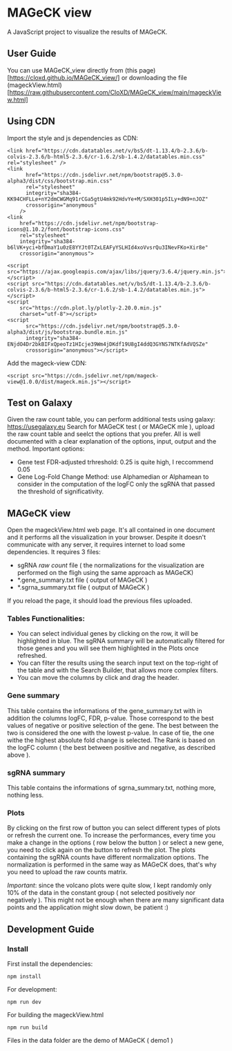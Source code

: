 # MAGeCK view
A JavaScript project to visualize the results of MAGeCK. 


## User Guide

You can use MAGeCK_view directly from (this page)[https://cloxd.github.io/MAGeCK_view/] or downloading the file (mageckView.html)[https://raw.githubusercontent.com/CloXD/MAGeCK_view/main/mageckView.html]

## Using CDN 
Import the style and js dependencies as CDN:

```
<link href="https://cdn.datatables.net/v/bs5/dt-1.13.4/b-2.3.6/b-colvis-2.3.6/b-html5-2.3.6/cr-1.6.2/sb-1.4.2/datatables.min.css" rel="stylesheet" />
<link
      href="https://cdn.jsdelivr.net/npm/bootstrap@5.3.0-alpha3/dist/css/bootstrap.min.css"
      rel="stylesheet"
      integrity="sha384-KK94CHFLLe+nY2dmCWGMq91rCGa5gtU4mk92HdvYe+M/SXH301p5ILy+dN9+nJOZ"
      crossorigin="anonymous"
    />
<link 
    href="https://cdn.jsdelivr.net/npm/bootstrap-icons@1.10.2/font/bootstrap-icons.css" 
    rel="stylesheet" 
    integrity="sha384-b6lVK+yci+bfDmaY1u0zE8YYJt0TZxLEAFyYSLHId4xoVvsrQu3INevFKo+Xir8e" 
    crossorigin="anonymous">

```

```
<script src="https://ajax.googleapis.com/ajax/libs/jquery/3.6.4/jquery.min.js"></script>
<script src="https://cdn.datatables.net/v/bs5/dt-1.13.4/b-2.3.6/b-colvis-2.3.6/b-html5-2.3.6/cr-1.6.2/sb-1.4.2/datatables.min.js"></script>
<script
    src="https://cdn.plot.ly/plotly-2.20.0.min.js"
    charset="utf-8"></script>
<script
      src="https://cdn.jsdelivr.net/npm/bootstrap@5.3.0-alpha3/dist/js/bootstrap.bundle.min.js"
      integrity="sha384-ENjdO4Dr2bkBIFxQpeoTz1HIcje39Wm4jDKdf19U8gI4ddQ3GYNS7NTKfAdVQSZe"
      crossorigin="anonymous"></script>
```

Add the mageck-view CDN:
```
<script src="https://cdn.jsdelivr.net/npm/mageck-view@1.0.0/dist/mageck.min.js"></script>
```


##



## Test on Galaxy
Given the raw count table, you can perform additional tests using galaxy: https://usegalaxy.eu
Search for MAGeCK test ( or MAGeCK mle ), upload the raw count table and seelct the options that you prefer.
All is well documented with a clear explanation of the options, input, output and the method.
Important options: 
 - Gene test FDR-adjusted trhreshold: 0.25 is quite high, I reccommend 0.05
 - Gene Log-Fold Change Method: use Alphamedian or Alphamean to consider in the computation of the logFC only the sgRNA that passed the threshold of significativity.

## MAGeCK view

Open the mageckView.html web page. It's all contained in one document and it performs all the visualization in your browser. 
Despite it doesn't communicate with any server, it requires internet to load some dependencies.
It requires 3 files:
 - sgRNA *raw count* file ( the normalizations for the visualization are performed on the fligh using the same approach as MAGeCK)
 - *.gene_summary.txt file ( output of MAGeCK )
 - *.sgrna_summary.txt file ( output of MAGeCK )

If you reload the page, it should load the previous files uploaded.


### Tables Functionalities: 
 - You can select individual genes by clicking on the row, it will be highlighted in blue. The sgRNA summary will be automatically filtered for those genes and you will see them highlighted in the Plots once refreshed.
 - You can filter the results using the search input text on the top-right of the table and with the Search Builder, that allows more complex filters.
 - You can move the columns by click and drag the header.

### Gene summary
This table contains the informations of the gene_summary.txt with in addition the columns logFC, FDR, p-value. Those correspond to the best values of negative or positive selection of the gene. The best between the two is considered the one with the lowest p-value. In case of tie, the one withe the highest absolute fold change is selected.
The Rank is based on the logFC column ( the best between positive and negative, as described above ).


### sgRNA summary
This table contains the informations of sgrna_summary.txt, nothing more, nothing less.

### Plots
By clicking on the first row of button you can select different types of plots or refresh the current one.
To increase the performances, every time you make a change in the options ( row below the button ) or select a new gene, you need to click again on the button to refresh the plot.
The plots containing the sgRNA counts have different normalization options. The normalization is performed in the same way as MAGeCK does, that's why you need to upload the raw counts matrix.

*Important*: since the volcano plots were quite slow, I kept randomly only 10% of the data in the constant group ( not selected positively nor negatively ). 
This might not be enough when there are many significant data points and the application might slow down, be patient :) 





## Development Guide

### Install

First install the dependencies:

```
npm install
```

For development:

```
npm run dev
```

For building the mageckView.html

```
npm run build
```

Files in the data folder are the demo of MAGeCK ( demo1 )

